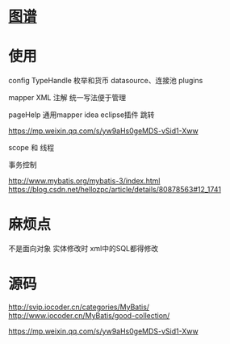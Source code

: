 # [图谱](https://www.processon.com/mindmap/5cd1a178e4b0841b844ded00)



# 使用

config
  TypeHandle 
    枚举和货币
  datasource、连接池
  plugins
  
mapper
  XML
  注解
  	统一写法便于管理
  	
  pageHelp
  通用mapper
  idea eclipse插件 跳转

https://mp.weixin.qq.com/s/yw9aHs0geMDS-vSid1-Xww

scope 和 线程



事务控制

http://www.mybatis.org/mybatis-3/index.html
https://blog.csdn.net/hellozpc/article/details/80878563#12_1741


# 麻烦点

不是面向对象
实体修改时  xml中的SQL都得修改

# 


# 源码

http://svip.iocoder.cn/categories/MyBatis/
http://www.iocoder.cn/MyBatis/good-collection/

https://mp.weixin.qq.com/s/yw9aHs0geMDS-vSid1-Xww

